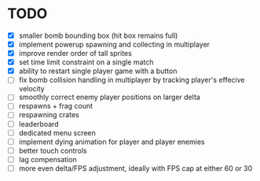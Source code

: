 # TODO

* [x] smaller bomb bounding box (hit box remains full)
* [x] implement powerup spawning and collecting in multiplayer
* [x] improve render order of tall sprites
* [x] set time limit constraint on a single match
* [x] ability to restart single player game with a button
* [ ] fix bomb collision handling in multiplayer by tracking player's effecive velocity
* [ ] smoothly correct enemy player positions on larger delta
* [ ] respawns + frag count
* [ ] respawning crates
* [ ] leaderboard
* [ ] dedicated menu screen
* [ ] implement dying animation for player and player enemies
* [ ] better touch controls
* [ ] lag compensation
* [ ] more even delta/FPS adjustment, ideally with FPS cap at either 60 or 30
